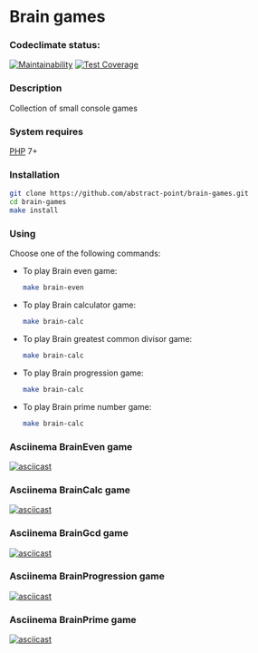 # Brain games

### Codeclimate status:
[![Maintainability](https://api.codeclimate.com/v1/badges/476307dba3e56d69351d/maintainability)](https://codeclimate.com/github/Ivan-Lysenko/php-project-45/maintainability)
[![Test Coverage](https://api.codeclimate.com/v1/badges/476307dba3e56d69351d/test_coverage)](https://codeclimate.com/github/Ivan-Lysenko/php-project-45/test_coverage)

### Description
Collection of small console games

### System requires
   [PHP](https://www.php.net/) 7+

### Installation
```sh
git clone https://github.com/abstract-point/brain-games.git
cd brain-games
make install
```   
### Using

Choose one of the following commands:

- To play Brain even game:
  ```sh
  make brain-even
  ```
- To play Brain calculator game:
  ```sh
  make brain-calc
  ```
- To play Brain greatest common divisor game:
  ```sh
  make brain-calc
  ```
- To play Brain progression game:
  ```sh
  make brain-calc
  ```
- To play Brain prime number game:
  ```sh
  make brain-calc
  ```

### Asciinema BrainEven game
[![asciicast](https://asciinema.org/a/595610.svg)](https://asciinema.org/a/595610)
### Asciinema BrainCalc game
[![asciicast](https://asciinema.org/a/595738.svg)](https://asciinema.org/a/595738)
### Asciinema BrainGcd game
[![asciicast](https://asciinema.org/a/596284.svg)](https://asciinema.org/a/596284)
### Asciinema BrainProgression game
[![asciicast](https://asciinema.org/a/596300.svg)](https://asciinema.org/a/596300)
### Asciinema BrainPrime game
[![asciicast](https://asciinema.org/a/596455.svg)](https://asciinema.org/a/596455)